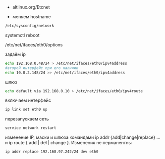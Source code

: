 - altlinux.org/Etcnet

- меняем hostname
```bash
/etc/sysconfig/network
  ```

 systemctl reboot


/etc/net/ifaces/eth0/options

задаём ip
```bash
echo 192.168.0.48/24 > /etc/net/ifaces/eth0/ipv4address
#второй интерфейс при его наличии
echo 10.0.2.148/24 >> /etc/net/ifaces/eth0/ipv4address
```
шлюз
```bash
echo default via 192.168.0.10 > /etc/net/ifaces/eth0/ipv4route
  ```
включаем интерфейс
```bash
ip link set eth0 up
  ```
перезапускаем сеть
```bash
service network restart
  ```

изменение IP, маски и шлюза командами ip addr {add|change|replace} ... и ip route { add | del | change }. Изменения не перманентны
```bash
ip addr replace 192.168.97.242/24 dev eth0
```

